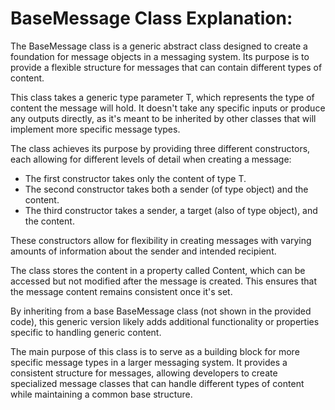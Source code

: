 # BaseMessage Class Explanation:

The BaseMessage class is a generic abstract class designed to create a foundation for message objects in a messaging system. Its purpose is to provide a flexible structure for messages that can contain different types of content.

This class takes a generic type parameter T, which represents the type of content the message will hold. It doesn't take any specific inputs or produce any outputs directly, as it's meant to be inherited by other classes that will implement more specific message types.

The class achieves its purpose by providing three different constructors, each allowing for different levels of detail when creating a message:

- The first constructor takes only the content of type T.
- The second constructor takes both a sender (of type object) and the content.
- The third constructor takes a sender, a target (also of type object), and the content.

These constructors allow for flexibility in creating messages with varying amounts of information about the sender and intended recipient.

The class stores the content in a property called Content, which can be accessed but not modified after the message is created. This ensures that the message content remains consistent once it's set.

By inheriting from a base BaseMessage class (not shown in the provided code), this generic version likely adds additional functionality or properties specific to handling generic content.

The main purpose of this class is to serve as a building block for more specific message types in a larger messaging system. It provides a consistent structure for messages, allowing developers to create specialized message classes that can handle different types of content while maintaining a common base structure.